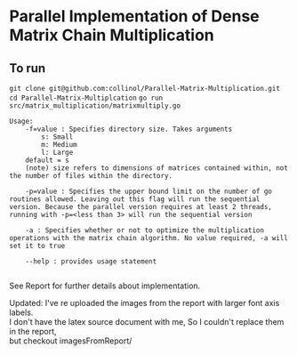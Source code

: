 # Parallel Implementation of Dense Matrix Chain Multiplication
## To run
`git clone git@github.com:collinol/Parallel-Matrix-Multiplication.git`  
`cd Parallel-Matrix-Multiplcation`
`go run src/matrix_multiplication/matrixmultiply.go `
```
Usage:
    -f=value : Specifies directory size. Takes arguments
        s: Small
        m: Medium
        l: Large
    default = s
    (note) size refers to dimensions of matrices contained within, not the number of files within the directory.

    -p=value : Specifies the upper bound limit on the number of go routines allowed. Leaving out this flag will run the sequential version. Because the parallel version requires at least 2 threads, running with -p=<less than 3> will run the sequential version

    -a : Specifies whether or not to optimize the multiplication operations with the matrix chain algorithm. No value required, -a will set it to true

    --help : provides usage statement
     
```

See Report for further details about implementation.

Updated: I've re uploaded the images from the report with larger font axis labels.  
I don't have the latex source document with me, So I couldn't replace them in the report,   
but checkout imagesFromReport/
